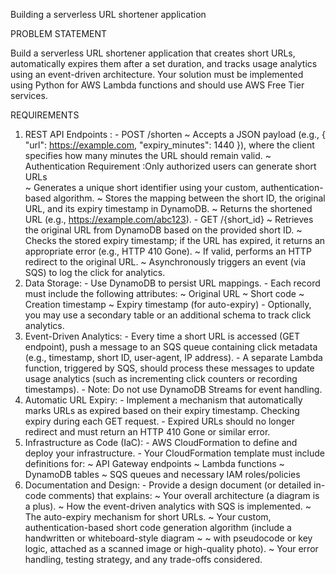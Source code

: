 Building a serverless URL shortener application

PROBLEM STATEMENT

Build a serverless URL shortener application that creates short URLs, automatically expires them after a set duration, and tracks usage analytics using an event-driven architecture. Your solution must be implemented using Python for AWS Lambda functions and should use AWS Free Tier services. 

REQUIREMENTS

1.  REST API Endpoints :
        - POST /shorten
            ~ Accepts a JSON payload (e.g., { "url": https://example.com, "expiry_minutes": 1440 }), where the client specifies how  many minutes the URL should remain valid.
            ~ Authentication Requirement :Only authorized users can generate short URLs   
            ~ Generates a unique short identifier using your custom, authentication-based algorithm.
            ~ Stores the mapping between the short ID, the original URL, and its expiry timestamp in DynamoDB.
            ~ Returns the shortened URL (e.g., https://example.com/abc123).
        - GET /{short_id}
            ~ Retrieves the original URL from DynamoDB based on the provided short ID.
            ~ Checks the stored expiry timestamp; if the URL has expired, it returns an appropriate error (e.g., HTTP 410 Gone).
            ~ If valid, performs an HTTP redirect to the original URL.
            ~ Asynchronously triggers an event (via SQS) to log the click for analytics.
2.  Data Storage:
        - Use DynamoDB to persist URL mappings.
        - Each record must include the following attributes:
            ~ Original URL
            ~ Short code
            ~ Creation timestamp
            ~ Expiry timestamp (for auto-expiry)
        - Optionally, you may use a secondary table or an additional schema to track click analytics.
3.  Event-Driven Analytics:
        - Every time a short URL is accessed (GET endpoint), push a message to an SQS queue containing click metadata (e.g., timestamp, short ID, user-agent, IP address).
        - A separate Lambda function, triggered by SQS, should process these messages to update usage analytics (such as incrementing click counters or recording timestamps).
        - Note: Do not use DynamoDB Streams for event handling.
4.  Automatic URL Expiry:
        - Implement a mechanism that automatically marks URLs as expired based on their expiry timestamp. Checking expiry during each GET request.
        - Expired URLs should no longer redirect and must return an HTTP 410 Gone or similar error.
5.  Infrastructure as Code (IaC):
        - AWS CloudFormation to define and deploy your infrastructure.
        - Your CloudFormation template must include definitions for:
            ~ API Gateway endpoints
            ~ Lambda functions
            ~ DynamoDB tables
            ~ SQS queues and necessary IAM roles/policies
6.  Documentation and Design:
        - Provide a design document (or detailed in-code comments) that explains:
            ~ Your overall architecture (a diagram is a plus).
            ~ How the event-driven analytics with SQS is implemented.
            ~ The auto-expiry mechanism for short URLs.
            ~ Your custom, authentication-based short code generation algorithm (include a handwritten or whiteboard-style diagram ~ ~ with pseudocode or key logic, attached as a scanned image or high-quality photo).
            ~ Your error handling, testing strategy, and any trade-offs considered.